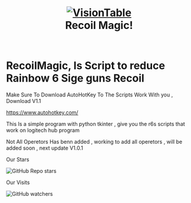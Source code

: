 <h1 align="center">
  <br>
  <a href="ot"https://github.com/ZerroDevs/RecoilMagic/ ><img src="https://media.discordapp.net/attachments/748346465285570603/1076175149679784107/New_Project_280_B8630F9.png?width=661&height=661" alt="VisionTable"></a>
  <br>
  Recoil Magic!
  <br>
</h1>
<br/>

# RecoilMagic, Is Script to reduce Rainbow 6 Sige guns Recoil

Make Sure To Download AutoHotKey To The Scripts Work With you , Download V1.1 

https://www.autohotkey.com/

This Is a simple program with python tkinter , give you the r6s scripts that work on logitech hub program 

Not All Operetors Has benn added , working to add all operetors , will be added soon , next update V1.0.1
 
Our Stars 

<img alt="GitHub Repo stars" src="https://img.shields.io/github/stars/ZerroDevs/EliteScript?color=gold&label=Stars&logo=python&logoColor=blue&style=flat-square">

Our Visits

<img alt="GitHub watchers" src="https://img.shields.io/github/watchers/ZerroDevs/EliteScript?color=gold&label=Visitors&logo=python&logoColor=blue&style=flat-square">
